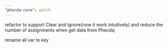 ```yaml
---
"phecda-core": patch
---
```


refactor to support Clear and Ignore(now it work intuitively) and reduce the number of assignments when get data from Phecda;

rename all var to key
